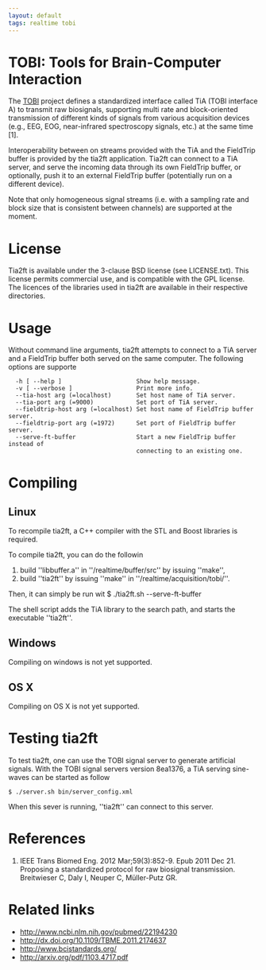 ```yaml
---
layout: default
tags: realtime tobi
---
```


# TOBI: Tools for Brain-Computer Interaction

The [TOBI](http://www.tobi-project.org) project defines a standardized interface called TiA (TOBI interface A) to transmit raw biosignals, supporting multi rate and block-oriented transmission of different kinds of signals from various acquisition devices (e.g., EEG, EOG, near-infrared spectroscopy signals, etc.) at the same time [1].

Interoperability between on streams provided with the TiA and the FieldTrip buffer is provided by the tia2ft application. Tia2ft can connect to a TiA server, and serve the incoming data through its own FieldTrip buffer, or optionally, push it to an external FieldTrip buffer (potentially run on a different device).

Note that only homogeneous signal streams (i.e. with a sampling rate and block size that is consistent between channels) are supported at the moment.

# License

Tia2ft is available under the 3-clause BSD license (see LICENSE.txt). This
license permits commercial use, and is compatible with the GPL license. The
licences of the libraries used in tia2ft are available in their respective
directories.

# Usage

Without command line arguments, tia2ft attempts to connect to a TiA server and
a FieldTrip buffer both served on the same computer. The following options are
supporte

	
	  -h [ --help ]                     Show help message.
	  -v [ --verbose ]                  Print more info.
	  --tia-host arg (=localhost)       Set host name of TiA server.
	  --tia-port arg (=9000)            Set port of TiA server.
	  --fieldtrip-host arg (=localhost) Set host name of FieldTrip buffer server.
	  --fieldtrip-port arg (=1972)      Set port of FieldTrip buffer server.
	  --serve-ft-buffer                 Start a new FieldTrip buffer instead of 
	                                    connecting to an existing one.

# Compiling

## Linux
To recompile tia2ft, a C++ compiler with the STL and Boost libraries is
required.

To compile tia2ft, you can do the followin

 1.  build ''libbuffer.a'' in ''/realtime/buffer/src'' by issuing ''make'',
 2.  build ''tia2ft'' by issuing ''make'' in ''/realtime/acquisition/tobi/''.

Then, it can simply be run wit
    $ ./tia2ft.sh --serve-ft-buffer

The shell script adds the TiA library to the search path, and starts the
executable ''tia2ft''.

## Windows

Compiling on windows is not yet supported.

##  OS X

Compiling on OS X is not yet supported.

# Testing tia2ft

To test tia2ft, one can use the TOBI signal server to generate artificial
signals. With the TOBI signal servers version 8ea1376, a TiA serving
sine-waves can be started as follow

    $ ./server.sh bin/server_config.xml

When this sever is running, ''tia2ft'' can connect to this server.

# References

 1.  IEEE Trans Biomed Eng. 2012 Mar;59(3):852-9. Epub 2011 Dec 21. Proposing a standardized protocol for raw biosignal transmission. Breitwieser C, Daly I, Neuper C, Müller-Putz GR.

# Related links

*  http://www.ncbi.nlm.nih.gov/pubmed/22194230
*  http://dx.doi.org/10.1109/TBME.2011.2174637
*  http://www.bcistandards.org/
*  http://arxiv.org/pdf/1103.4717.pdf
